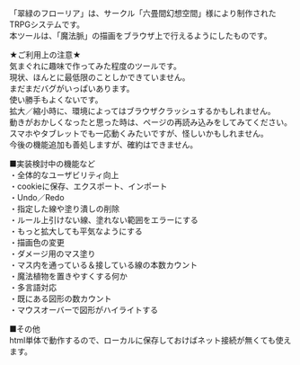 「翠緑のフローリア」は、サークル「六畳間幻想空間」様により制作されたTRPGシステムです。  
本ツールは、「魔法脈」の描画をブラウザ上で行えるようにしたものです。  
  
★ご利用上の注意★  
気まぐれに趣味で作ってみた程度のツールです。  
現状、ほんとに最低限のことしかできていません。  
まだまだバグがいっぱいあります。  
使い勝手もよくないです。  
拡大／縮小時に、環境によってはブラウザクラッシュするかもしれません。  
動きがおかしくなったと思った時は、ページの再読み込みをしてみてください。  
スマホやタブレットでも一応動くみたいですが、怪しいかもしれません。  
今後の機能追加も善処しますが、確約はできません。  
  
■実装検討中の機能など  
・全体的なユーザビリティ向上  
・cookieに保存、エクスポート、インポート  
・Undo／Redo  
・指定した線や塗り潰しの削除  
・ルール上引けない線、塗れない範囲をエラーにする  
・もっと拡大しても平気なようにする  
・描画色の変更  
・ダメージ用のマス塗り  
・マス内を通っている＆接している線の本数カウント  
・魔法植物を置きやすくする何か  
・多言語対応  
・既にある図形の数カウント  
・マウスオーバーで図形がハイライトする  
  
■その他  
html単体で動作するので、ローカルに保存しておけばネット接続が無くても使えます。
